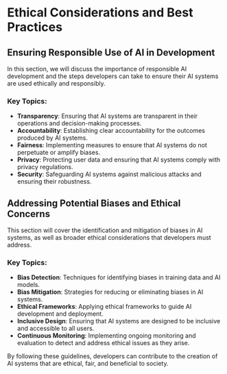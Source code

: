 # Ethical Considerations and Best Practices

## Ensuring Responsible Use of AI in Development

In this section, we will discuss the importance of responsible AI development and the steps developers can take to ensure their AI systems are used ethically and responsibly.

### Key Topics:
- **Transparency**: Ensuring that AI systems are transparent in their operations and decision-making processes.
- **Accountability**: Establishing clear accountability for the outcomes produced by AI systems.
- **Fairness**: Implementing measures to ensure that AI systems do not perpetuate or amplify biases.
- **Privacy**: Protecting user data and ensuring that AI systems comply with privacy regulations.
- **Security**: Safeguarding AI systems against malicious attacks and ensuring their robustness.

## Addressing Potential Biases and Ethical Concerns

This section will cover the identification and mitigation of biases in AI systems, as well as broader ethical considerations that developers must address.

### Key Topics:
- **Bias Detection**: Techniques for identifying biases in training data and AI models.
- **Bias Mitigation**: Strategies for reducing or eliminating biases in AI systems.
- **Ethical Frameworks**: Applying ethical frameworks to guide AI development and deployment.
- **Inclusive Design**: Ensuring that AI systems are designed to be inclusive and accessible to all users.
- **Continuous Monitoring**: Implementing ongoing monitoring and evaluation to detect and address ethical issues as they arise.

By following these guidelines, developers can contribute to the creation of AI systems that are ethical, fair, and beneficial to society.